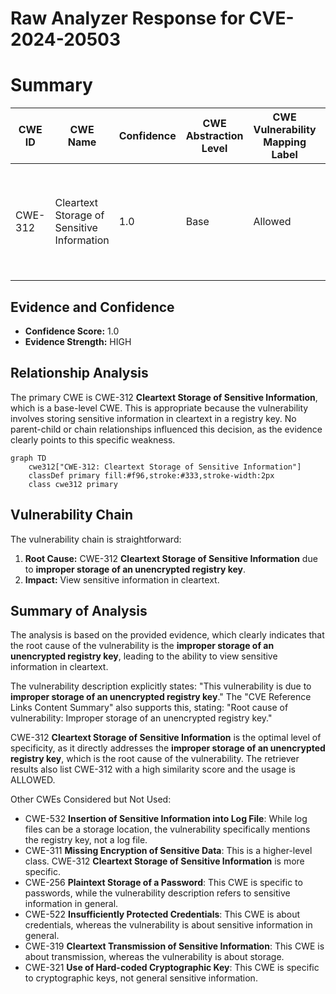 # Raw Analyzer Response for CVE-2024-20503

# Summary
| CWE ID | CWE Name | Confidence | CWE Abstraction Level | CWE Vulnerability Mapping Label | CWE-Vulnerability Mapping Notes |
|---|---|---|---|---|---|
| CWE-312 | Cleartext Storage of Sensitive Information | 1.0 | Base | Allowed | Primary CWE. The root cause is the storage of sensitive information in an unencrypted registry key. |

## Evidence and Confidence

*   **Confidence Score:** 1.0
*   **Evidence Strength:** HIGH

## Relationship Analysis
The primary CWE is CWE-312 **Cleartext Storage of Sensitive Information**, which is a base-level CWE. This is appropriate because the vulnerability involves storing sensitive information in cleartext in a registry key. No parent-child or chain relationships influenced this decision, as the evidence clearly points to this specific weakness.

```mermaid
graph TD
    cwe312["CWE-312: Cleartext Storage of Sensitive Information"]
    classDef primary fill:#f96,stroke:#333,stroke-width:2px
    class cwe312 primary
```

## Vulnerability Chain
The vulnerability chain is straightforward:

1.  **Root Cause:** CWE-312 **Cleartext Storage of Sensitive Information** due to **improper storage of an unencrypted registry key**.
2.  **Impact:** View sensitive information in cleartext.

## Summary of Analysis
The analysis is based on the provided evidence, which clearly indicates that the root cause of the vulnerability is the **improper storage of an unencrypted registry key**, leading to the ability to view sensitive information in cleartext.

The vulnerability description explicitly states: "This vulnerability is due to **improper storage of an unencrypted registry key**." The "CVE Reference Links Content Summary" also supports this, stating: "Root cause of vulnerability: Improper storage of an unencrypted registry key."

CWE-312 **Cleartext Storage of Sensitive Information** is the optimal level of specificity, as it directly addresses the **improper storage of an unencrypted registry key**, which is the root cause of the vulnerability. The retriever results also list CWE-312 with a high similarity score and the usage is ALLOWED.

Other CWEs Considered but Not Used:

*   CWE-532 **Insertion of Sensitive Information into Log File**: While log files can be a storage location, the vulnerability specifically mentions the registry key, not a log file.
*   CWE-311 **Missing Encryption of Sensitive Data**: This is a higher-level class. CWE-312 **Cleartext Storage of Sensitive Information** is more specific.
*   CWE-256 **Plaintext Storage of a Password**: This CWE is specific to passwords, while the vulnerability description refers to sensitive information in general.
*   CWE-522 **Insufficiently Protected Credentials**: This CWE is about credentials, whereas the vulnerability is about sensitive information in general.
*   CWE-319 **Cleartext Transmission of Sensitive Information**: This CWE is about transmission, whereas the vulnerability is about storage.
*   CWE-321 **Use of Hard-coded Cryptographic Key**: This CWE is specific to cryptographic keys, not general sensitive information.